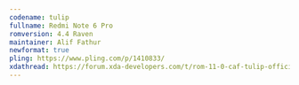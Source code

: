 ```yaml
---
codename: tulip
fullname: Redmi Note 6 Pro
romversion: 4.4 Raven
maintainer: Alif Fathur
newformat: true
pling: https://www.pling.com/p/1410833/
xdathread: https://forum.xda-developers.com/t/rom-11-0-caf-tulip-official-conqueros-4-2-raven-for-redmi-note-6-pro.4274939/
---
```

